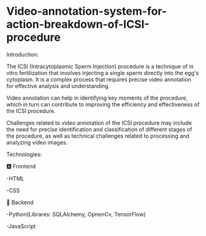 # Video-annotation-system-for-action-breakdown-of-ICSI-procedure

Introduction:

The ICSI (Intracytoplasmic Sperm Injection) procedure is a technique of in vitro fertilization that involves injecting a single sperm directly into the egg's cytoplasm. It is a complex process that requires precise video annotation for effective analysis and understanding.

Video annotation can help in identifying key moments of the procedure, which in turn can contribute to improving the efficiency and effectiveness of the ICSI procedure.

Challenges related to video annotation of the ICSI procedure may include the need for precise identification and classification of different stages of the procedure, as well as technical challenges related to processing and analyzing video images.


Technologies:

🅰️ Frontend

-HTML

-CSS

🍃 Backend

-Python(Librares: SQLAlchemy, OpnenCv, TensorFlow)

-JavaScript
